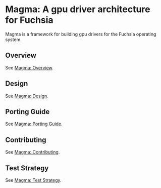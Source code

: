 Magma: A gpu driver architecture for Fuchsia
============================================

Magma is a framework for building gpu drivers for the Fuchsia operating system.

## Overview

See [Magma: Overview](docs/overview.md).

## Design

See [Magma: Design](docs/design.md).

## Porting Guide

See [Magma: Porting Guide](docs/porting.md).

## Contributing

See [Magma: Contributing](docs/contributing.md).

## Test Strategy

See [Magma: Test Strategy](docs/test_strategy.md).

